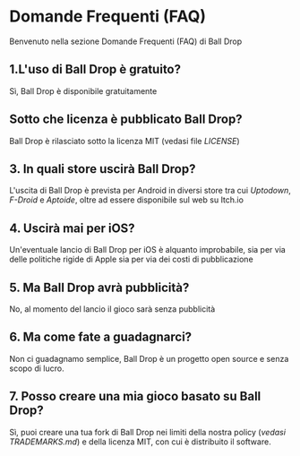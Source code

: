 # Domande Frequenti (FAQ)
Benvenuto nella sezione Domande Frequenti (FAQ) di Ball Drop 

## 1.L'uso di Ball Drop è gratuito?
Sì, Ball Drop è disponibile gratuitamente

## Sotto che licenza è pubblicato Ball Drop?
Ball Drop è rilasciato sotto la licenza MIT (vedasi file _LICENSE_)

## 3. In quali store uscirà Ball Drop?
L'uscita di Ball Drop è prevista per Android in diversi store tra cui _Uptodown_, _F-Droid_ e _Aptoide_, oltre ad essere disponibile sul web su Itch.io 

## 4. Uscirà mai per iOS?
Un'eventuale lancio di Ball Drop per iOS è alquanto improbabile, sia per via delle politiche rigide di Apple sia per via dei costi di pubblicazione

## 5. Ma Ball Drop avrà pubblicità?
No, al momento del lancio il gioco sarà senza pubblicità

## 6. Ma come fate a guadagnarci?
Non ci guadagnamo semplice, Ball Drop è un progetto open source e senza scopo di lucro.

## 7. Posso creare una mia gioco basato su Ball Drop?
Sì, puoi creare una tua fork di Ball Drop nei limiti della nostra policy (_vedasi TRADEMARKS.md_) e della licenza MIT, con cui è distribuito il software.
